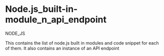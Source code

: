 # Node.js_built-in-module_n_api_endpoint
NODE_JS


This contains the list of node.js built in modules and code snippet for each of them.
It also contains an instance of an API endpoint
